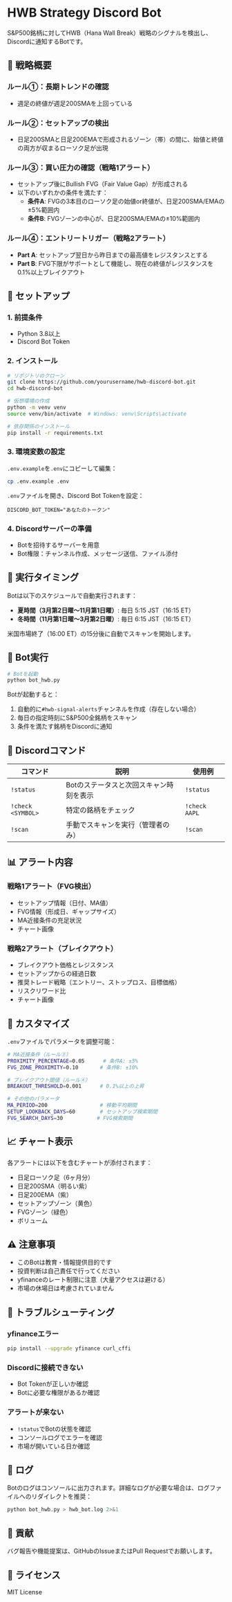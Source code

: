 # HWB Strategy Discord Bot

S&P500銘柄に対してHWB（Hana Wall Break）戦略のシグナルを検出し、Discordに通知するBotです。

## 🎯 戦略概要

### ルール①：長期トレンドの確認
- 週足の終値が週足200SMAを上回っている

### ルール②：セットアップの検出
- 日足200SMAと日足200EMAで形成されるゾーン（帯）の間に、始値と終値の両方が収まるローソク足が出現

### ルール③：買い圧力の確認（戦略1アラート）
- セットアップ後にBullish FVG（Fair Value Gap）が形成される
- 以下のいずれかの条件を満たす：
  - **条件A**: FVGの3本目のローソク足の始値or終値が、日足200SMA/EMAの±5%範囲内
  - **条件B**: FVGゾーンの中心が、日足200SMA/EMAの±10%範囲内

### ルール④：エントリートリガー（戦略2アラート）
- **Part A**: セットアップ翌日から昨日までの最高値をレジスタンスとする
- **Part B**: FVG下限がサポートとして機能し、現在の終値がレジスタンスを0.1%以上ブレイクアウト

## 🚀 セットアップ

### 1. 前提条件
- Python 3.8以上
- Discord Bot Token

### 2. インストール
```bash
# リポジトリのクローン
git clone https://github.com/yourusername/hwb-discord-bot.git
cd hwb-discord-bot

# 仮想環境の作成
python -m venv venv
source venv/bin/activate  # Windows: venv\Scripts\activate

# 依存関係のインストール
pip install -r requirements.txt
```

### 3. 環境変数の設定
`.env.example`を`.env`にコピーして編集：
```bash
cp .env.example .env
```

`.env`ファイルを開き、Discord Bot Tokenを設定：
```
DISCORD_BOT_TOKEN="あなたのトークン"
```

### 4. Discordサーバーの準備
- Botを招待するサーバーを用意
- Bot権限：チャンネル作成、メッセージ送信、ファイル添付

## 📅 実行タイミング

Botは以下のスケジュールで自動実行されます：

- **夏時間（3月第2日曜〜11月第1日曜）**: 毎日 5:15 JST（16:15 ET）
- **冬時間（11月第1日曜〜3月第2日曜）**: 毎日 6:15 JST（16:15 ET）

米国市場終了（16:00 ET）の15分後に自動でスキャンを開始します。

## 🤖 Bot実行

```bash
# Botを起動
python bot_hwb.py
```

Botが起動すると：
1. 自動的に`#hwb-signal-alerts`チャンネルを作成（存在しない場合）
2. 毎日の指定時刻にS&P500全銘柄をスキャン
3. 条件を満たす銘柄をDiscordに通知

## 📱 Discordコマンド

| コマンド | 説明 | 使用例 |
|---------|------|--------|
| `!status` | Botのステータスと次回スキャン時刻を表示 | `!status` |
| `!check <SYMBOL>` | 特定の銘柄をチェック | `!check AAPL` |
| `!scan` | 手動でスキャンを実行（管理者のみ） | `!scan` |

## 📊 アラート内容

### 戦略1アラート（FVG検出）
- セットアップ情報（日付、MA値）
- FVG情報（形成日、ギャップサイズ）
- MA近接条件の充足状況
- チャート画像

### 戦略2アラート（ブレイクアウト）
- ブレイクアウト価格とレジスタンス
- セットアップからの経過日数
- 推奨トレード戦略（エントリー、ストップロス、目標価格）
- リスクリワード比
- チャート画像

## 🔧 カスタマイズ

`.env`ファイルでパラメータを調整可能：

```bash
# MA近接条件（ルール③）
PROXIMITY_PERCENTAGE=0.05      # 条件A: ±5%
FVG_ZONE_PROXIMITY=0.10       # 条件B: ±10%

# ブレイクアウト閾値（ルール④）
BREAKOUT_THRESHOLD=0.001      # 0.1%以上の上昇

# その他のパラメータ
MA_PERIOD=200                 # 移動平均期間
SETUP_LOOKBACK_DAYS=60        # セットアップ検索期間
FVG_SEARCH_DAYS=30           # FVG検索期間
```

## 📈 チャート表示

各アラートには以下を含むチャートが添付されます：
- 日足ローソク足（6ヶ月分）
- 日足200SMA（明るい紫）
- 日足200EMA（紫）
- セットアップゾーン（黄色）
- FVGゾーン（緑色）
- ボリューム

## ⚠️ 注意事項

- このBotは教育・情報提供目的です
- 投資判断は自己責任で行ってください
- yfinanceのレート制限に注意（大量アクセスは避ける）
- 市場の休場日は考慮されていません

## 🐛 トラブルシューティング

### yfinanceエラー
```bash
pip install --upgrade yfinance curl_cffi
```

### Discordに接続できない
- Bot Tokenが正しいか確認
- Botに必要な権限があるか確認

### アラートが来ない
- `!status`でBotの状態を確認
- コンソールログでエラーを確認
- 市場が開いている日か確認

## 📝 ログ

Botのログはコンソールに出力されます。詳細なログが必要な場合は、ログファイルへのリダイレクトを推奨：

```bash
python bot_hwb.py > hwb_bot.log 2>&1
```

## 🤝 貢献

バグ報告や機能提案は、GitHubのIssueまたはPull Requestでお願いします。

## 📄 ライセンス

MIT License